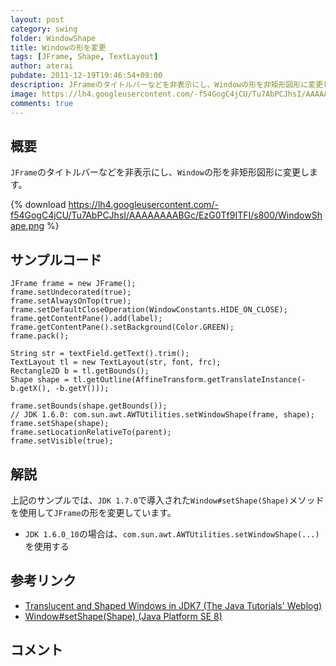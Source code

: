 ```yaml
---
layout: post
category: swing
folder: WindowShape
title: Windowの形を変更
tags: [JFrame, Shape, TextLayout]
author: aterai
pubdate: 2011-12-19T19:46:54+09:00
description: JFrameのタイトルバーなどを非表示にし、Windowの形を非矩形図形に変更します。
image: https://lh4.googleusercontent.com/-f54GogC4jCU/Tu7AbPCJhsI/AAAAAAAABGc/EzG0Tf9ITFI/s800/WindowShape.png
comments: true
---
```

## 概要
`JFrame`のタイトルバーなどを非表示にし、`Window`の形を非矩形図形に変更します。

{% download https://lh4.googleusercontent.com/-f54GogC4jCU/Tu7AbPCJhsI/AAAAAAAABGc/EzG0Tf9ITFI/s800/WindowShape.png %}

## サンプルコード
<pre class="prettyprint"><code>JFrame frame = new JFrame();
frame.setUndecorated(true);
frame.setAlwaysOnTop(true);
frame.setDefaultCloseOperation(WindowConstants.HIDE_ON_CLOSE);
frame.getContentPane().add(label);
frame.getContentPane().setBackground(Color.GREEN);
frame.pack();

String str = textField.getText().trim();
TextLayout tl = new TextLayout(str, font, frc);
Rectangle2D b = tl.getBounds();
Shape shape = tl.getOutline(AffineTransform.getTranslateInstance(-b.getX(), -b.getY()));

frame.setBounds(shape.getBounds());
// JDK 1.6.0: com.sun.awt.AWTUtilities.setWindowShape(frame, shape);
frame.setShape(shape);
frame.setLocationRelativeTo(parent);
frame.setVisible(true);
</code></pre>

## 解説
上記のサンプルでは、`JDK 1.7.0`で導入された`Window#setShape(Shape)`メソッドを使用して`JFrame`の形を変更しています。

- `JDK 1.6.0_10`の場合は、`com.sun.awt.AWTUtilities.setWindowShape(...)`を使用する

<!-- dummy comment line for breaking list -->

## 参考リンク
- [Translucent and Shaped Windows in JDK7 (The Java Tutorials' Weblog)](https://blogs.oracle.com/thejavatutorials/entry/translucent_and_shaped_windows_in)
- [Window#setShape(Shape) (Java Platform SE 8)](https://docs.oracle.com/javase/jp/8/docs/api/java/awt/Window.html#setShape-java.awt.Shape-)

<!-- dummy comment line for breaking list -->

## コメント
